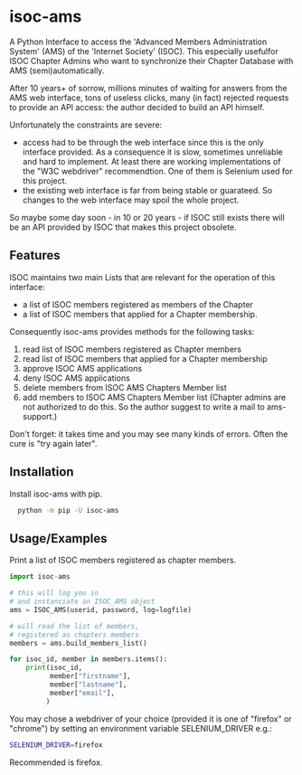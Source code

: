 
# isoc-ams

A Python Interface to access the 'Advanced Members Administration System' (AMS) of the 'Internet Society' (ISOC). This especially usefulfor ISOC Chapter Admins who want to synchronize their Chapter Database with AMS (semi)automatically.

After 10 years+  of sorrow, millions minutes of waiting for answers from the AMS web interface, tons of useless clicks, many (in fact) rejected requests to provide an API access: the author decided to build an API himself.

Unfortunately the constraints are severe:
- access had to be through the web interface since this is the only interface provided. As a consequence it is slow, sometimes unreliable and hard to implement. At least there are working implementations of the "W3C webdriver" recommendtion. One of them is Selenium used for this project.
- the existing web interface is far from being stable or guarateed. So changes to the web interface may spoil
the whole project.

So maybe some day soon - in 10 or 20 years - if ISOC still exists there will be an API provided by ISOC that makes this project obsolete.

## Features
ISOC maintains two main Lists that are relevant for the operation of this interface: 
- a list of ISOC members registered as members of the Chapter
- a list of ISOC members that applied for a Chapter membership.
  
Consequently isoc-ams provides methods for the following tasks:
1. read list of ISOC members registered as Chapter members
1. read list of ISOC members that applied for a Chapter membership
1. approve ISOC AMS applications
1. deny ISOC AMS applications
1. delete members from ISOC AMS Chapters Member list
1. add members to  ISOC AMS Chapters Member list (Chapter admins are not authorized to do this. So the author suggest to write a mail to ams-support.)

Don't forget: it takes time and you may see many kinds of errors. Often the cure is "try again later".

## Installation

Install isoc-ams with pip.

```bash
  python -m pip -U isoc-ams
```

## Usage/Examples
Print a list of ISOC members registered as chapter members.

```python
import isoc-ams

# this will log you in
# and instanciate an ISOC_AMS object
ams = ISOC_AMS(userid, password, log=logfile)

# will read the list of members,
# registered as chapters members
members = ams.build_members_list()

for isoc_id, member in members.items():
    print(isoc_id,
          member["firstname"],
          member["lastname"],
          member["email"],
         )
```
You may chose a webdriver of your choice (provided it is one of "firefox" or "chrome") by setting an environment variable SELENIUM_DRIVER e.g.:
```bash
SELENIUM_DRIVER=firefox
```
Recommended is  firefox.

